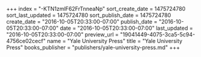 +++
index = "-KTN1zmlF62FrTnneaNp"
sort_create_date = 1475724780
sort_last_updated = 1475724780
sort_publish_date = 1475724780
create_date = "2016-10-05T20:33:00-07:00"
publish_date = "2016-10-05T20:33:00-07:00"
date = "2016-10-05T20:33:00-07:00"
last_updated = "2016-10-05T20:33:00-07:00"
preview_url = "19041449-4075-3ca5-5c94-4756ce02cecf"
name = "Yale University Press"
title = "Yale University Press"
books_publisher = "publishers/yale-university-press.md"
+++
